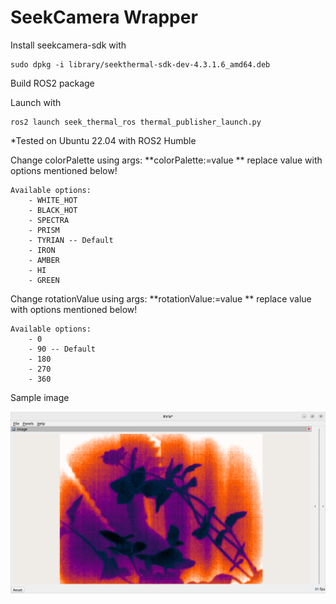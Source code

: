 # SeekCamera Wrapper

Install seekcamera-sdk with

    sudo dpkg -i library/seekthermal-sdk-dev-4.3.1.6_amd64.deb

Build ROS2 package

Launch with

    ros2 launch seek_thermal_ros thermal_publisher_launch.py

*Tested on Ubuntu 22.04 with ROS2 Humble

Change colorPalette using args: **colorPalette:=value ** replace value with options mentioned below!

    Available options:
        - WHITE_HOT
        - BLACK_HOT
        - SPECTRA
        - PRISM
        - TYRIAN -- Default
        - IRON
        - AMBER
        - HI
        - GREEN

Change rotationValue using args: **rotationValue:=value ** replace value with options mentioned below!

    Available options:
        - 0
        - 90 -- Default
        - 180
        - 270
        - 360

Sample image

![Sample RVIZ2](extras/images/sample_rviz2.png?raw=true "Sample RVIZ2")